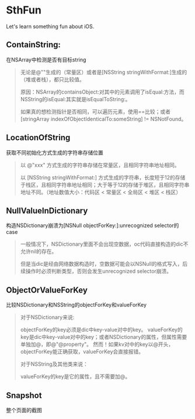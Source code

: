 # SthFun
Let's learn something fun about iOS.

## ContainString:

在NSArray中检测是否有目标string

>无论是@""生成的（常量区）或者是[NSString stringWithFormat:]生成的（堆或者栈），都只比较值。
>
>原因：NSArray的containsObject:对其中的元素调用了isEqual:方法，而NSString的isEqual:其实就是isEqualToString:。
>
>如果真的想检测指针是否相同，可以遍历元素，使用==比较；或者[stringArray indexOfObjectIdenticalTo:someString] != NSNotFound。

## LocationOfString

获取不同初始化方式生成的字符串存储位置

> 以 @"xxx" 方式生成的字符串存储在常量区，且相同字符串地址相同。
>
> 以 [NSString stringWithFormat:] 方式生成的字符串，长度短于12的存储于栈区，且相同字符串地址相同；大于等于12的存储于堆区，且相同字符串地址不同。（地址数值大小：代码区 < 常量区 < 全局区 < 堆区 < 栈区）

## NullValueInDictionary

构造NSDictionary崩溃为[NSNull objectForKey:]:unrecognized selector的case

>一般情况下，NSDictionary里面不会出现空数据，oc代码直接构造的dic不允许nil的存在。
>
>但是当dic是经由网络数据构造时，空数据可能会以NSNull的格式写入，后续操作时必须判断类型，否则会发生unrecognized selector崩溃。


## ObjectOrValueForKey

比较NSDictionary和NSString的objectForKey和valueForKey

>对于NSDictionary来说:
>
>objectForKey的key必须是dic中key-value对中的key。
>valueForKey的key是dic中key-value对中的key；或者NSDictionary的属性，但属性需要单独加@，即@"@property"。
>然而！如果kv对中的key以@开头，objectForKey能正确获取，valueForKey会直接报错。
>
>对于NSString及其他类来说：
>
>valueForKey的key是它的属性，且不需要加@。

## Snapshot

整个页面的截图